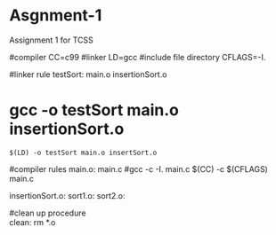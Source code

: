 # Asgnment-1
Assignment 1 for TCSS


#compiler
CC=c99
#linker
LD=gcc
#include file directory
CFLAGS=-I.

#linker rule
testSort: main.o insertionSort.o
#	gcc -o testSort main.o insertionSort.o
	$(LD) -o testSort main.o insertSort.o
	
#compiler rules
main.o: main.c
#gcc -c -I. main.c
	$(CC) -c $(CFLAGS) main.c	
	 
insertionSort.o:
sort1.o: 
sort2.o: 

#clean up procedure		
clean:
	rm *.o
